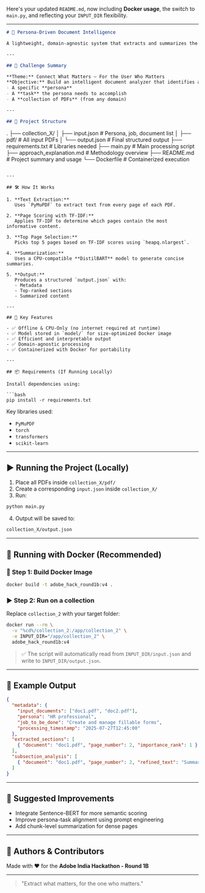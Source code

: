 Here's your updated `README.md`, now including **Docker usage**, the switch to `main.py`, and reflecting your `INPUT_DIR` flexibility.

---

```markdown
# 📄 Persona-Driven Document Intelligence

A lightweight, domain-agnostic system that extracts and summarizes the most relevant sections from a collection of PDFs based on a user’s **persona** and their **job-to-be-done**.

---

## 🚀 Challenge Summary

**Theme:** Connect What Matters — For the User Who Matters  
**Objective:** Build an intelligent document analyzer that identifies and prioritizes sections from multiple PDFs based on:
- A specific **persona**
- A **task** the persona needs to accomplish  
- A **collection of PDFs** (from any domain)

---

## 📁 Project Structure

```

.
├── collection\_X/
│   ├── input.json           # Persona, job, document list
│   ├── pdf/                 # All input PDFs
│   └── output.json          # Final structured output
├── requirements.txt         # Libraries needed
├── main.py                  # Main processing script
├── approach_explanation.md  # Methodology overview
├── README.md                # Project summary and usage
└── Dockerfile               # Containerized execution

````

---

## 🛠️ How It Works

1. **Text Extraction:**  
   Uses `PyMuPDF` to extract text from every page of each PDF.

2. **Page Scoring with TF-IDF:**  
   Applies TF-IDF to determine which pages contain the most informative content.

3. **Top Page Selection:**  
   Picks top 5 pages based on TF-IDF scores using `heapq.nlargest`.

4. **Summarization:**  
   Uses a CPU-compatible **DistilBART** model to generate concise summaries.

5. **Output:**  
   Produces a structured `output.json` with:
   - Metadata
   - Top-ranked sections
   - Summarized content

---

## 🧠 Key Features

- ✅ Offline & CPU-Only (no internet required at runtime)
- ✅ Model stored in `model/` for size-optimized Docker image
- ✅ Efficient and interpretable output
- ✅ Domain-agnostic processing
- ✅ Containerized with Docker for portability

---

## 📦 Requirements (If Running Locally)

Install dependencies using:

```bash
pip install -r requirements.txt
````

Key libraries used:

* `PyMuPDF`
* `torch`
* `transformers`
* `scikit-learn`

---

## ▶️ Running the Project (Locally)

1. Place all PDFs inside `collection_X/pdf/`
2. Create a corresponding `input.json` inside `collection_X/`
3. Run:

```bash
python main.py
```

4. Output will be saved to:

```bash
collection_X/output.json
```

---

## 🐳 Running with Docker (Recommended)

### 🔧 Step 1: Build Docker Image

```bash
docker build -t adobe_hack_round1b:v4 .
```

### ▶️ Step 2: Run on a collection

Replace `collection_2` with your target folder:

```bash
docker run --rm \
  -v "%cd%/collection_2:/app/collection_2" \
  -e INPUT_DIR="/app/collection_2" \
  adobe_hack_round1b:v4
```

> ✅ The script will automatically read from `INPUT_DIR/input.json` and write to `INPUT_DIR/output.json`.

---

## 📝 Example Output

```json
{
  "metadata": {
    "input_documents": ["doc1.pdf", "doc2.pdf"],
    "persona": "HR professional",
    "job_to_be_done": "Create and manage fillable forms",
    "processing_timestamp": "2025-07-27T12:45:00"
  },
  "extracted_sections": [
    { "document": "doc1.pdf", "page_number": 2, "importance_rank": 1 }
  ],
  "subsection_analysis": [
    { "document": "doc1.pdf", "page_number": 2, "refined_text": "Summary text here..." }
  ]
}
```

---

## 🧩 Suggested Improvements

* Integrate Sentence-BERT for more semantic scoring
* Improve persona-task alignment using prompt engineering
* Add chunk-level summarization for dense pages

---

## 👤 Authors & Contributors

Made with ❤️ for the **Adobe India Hackathon - Round 1B**

---

> "Extract what matters, for the one who matters."


